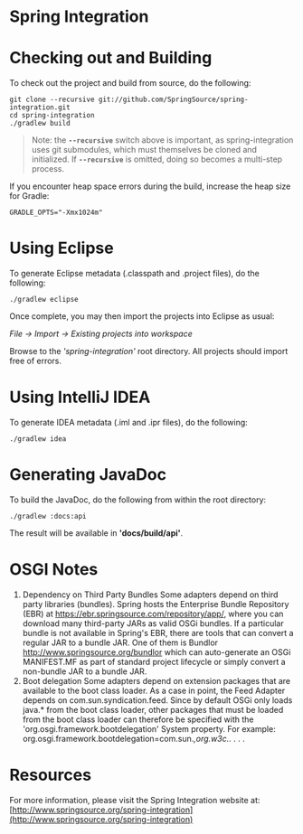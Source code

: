 Spring Integration
==================

# Checking out and Building

To check out the project and build from source, do the following:

    git clone --recursive git://github.com/SpringSource/spring-integration.git
    cd spring-integration
    ./gradlew build

> Note: the **<code>--recursive</code>** switch above is important, as spring-integration uses
> git submodules, which must themselves be cloned and initialized. If **<code>--recursive</code>**
> is omitted, doing so becomes a multi-step process.

If you encounter heap space errors during the build, increase the heap size for Gradle:

    GRADLE_OPTS="-Xmx1024m"

# Using Eclipse

To generate Eclipse metadata (.classpath and .project files), do the following:

    ./gradlew eclipse

Once complete, you may then import the projects into Eclipse as usual:

 *File -> Import -> Existing projects into workspace*

Browse to the *'spring-integration'* root directory. All projects should import
free of errors.

# Using IntelliJ IDEA

To generate IDEA metadata (.iml and .ipr files), do the following:

    ./gradlew idea

# Generating JavaDoc

To build the JavaDoc, do the following from within the root directory:

    ./gradlew :docs:api

The result will be available in **'docs/build/api'**.

# OSGI Notes

1. Dependency on Third Party Bundles
    Some adapters depend on third party libraries (bundles).
    Spring hosts the Enterprise Bundle Repository (EBR) at
        https://ebr.springsource.com/repository/app/, where you can download
        many third-party JARs as valid OSGi bundles.
    If a particular bundle is not available in Spring's EBR, there are tools
       that can convert a regular JAR to a bundle JAR. One of them is Bundlor
       http://www.springsource.org/bundlor which can auto-generate an OSGi
       MANIFEST.MF as part of standard project lifecycle or simply convert a
       non-bundle JAR to a bundle JAR.
2. Boot delegation
    Some adapters depend on extension packages that are available to the boot
    class loader. As a case in point, the Feed Adapter depends on
    com.sun.syndication.feed. Since by default OSGi only loads java.* from the
    boot class loader, other packages that must be loaded from the boot class
    loader can therefore be specified with the
    'org.osgi.framework.bootdelegation' System property.
    For example:
        org.osgi.framework.bootdelegation=com.sun.*,org.w3c.*. . . .


# Resources

For more information, please visit the Spring Integration website at: [http://www.springsource.org/spring-integration](http://www.springsource.org/spring-integration)